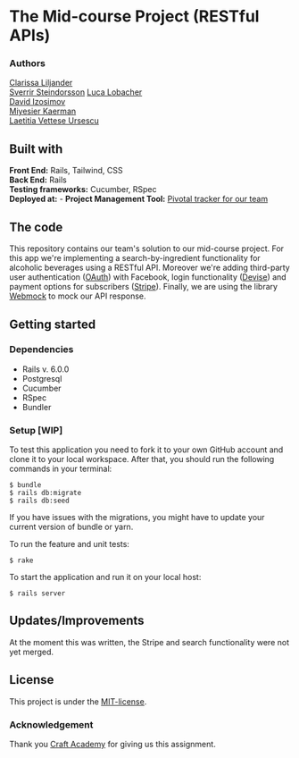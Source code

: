 # The Mid-course Project (RESTful APIs)
### Authors  
[Clarissa Liljander](https://github.com/clalil)   
[Sverrir Steindorsson](#) 
[Luca Lobacher](#)  
[David Izosimov](https://github.com/DavveDavve)  
[Miyesier Kaerman](#)  
[Laetitia Vettese Ursescu](#)
## Built with  
**Front End:** Rails, Tailwind, CSS  
**Back End:** Rails  
**Testing frameworks:** Cucumber, RSpec  
**Deployed at:** - 
**Project Management Tool:** [Pivotal tracker for our team](https://www.pivotaltracker.com/n/projects/2401272)

## The code   
This repository contains our team's solution to our mid-course project. For this app we're implementing a search-by-ingredient functionality for alcoholic beverages using a RESTful API. Moreover we're adding third-party user authentication ([OAuth](https://github.com/oauth-xx/oauth-ruby)) with Facebook, login functionality ([Devise](https://github.com/plataformatec/devise)) and payment options for subscribers ([Stripe](https://stripe.com/docs)). Finally, we are using the library [Webmock](https://github.com/bblimke/webmock) to mock our API response.

## Getting started
### Dependencies  
* Rails v. 6.0.0
* Postgresql
* Cucumber
* RSpec
* Bundler

### Setup [WIP]  
To test this application you need to fork it to your own GitHub account and clone it to your local workspace. After that, you should run the following commands in your terminal:   
 
```
$ bundle
$ rails db:migrate
$ rails db:seed
```  
If you have issues with the migrations, you might have to update your current version of bundle or yarn.  

To run the feature and unit tests:  
```
$ rake
```
To start the application and run it on your local host:
```
$ rails server
```

## Updates/Improvements  
At the moment this was written, the Stripe and search functionality were not yet merged. 

## License  
This project is under the [MIT-license](https://en.wikipedia.org/wiki/MIT_License).

### Acknowledgement  
Thank you [Craft Academy](https://craftacademy.se) for giving us this assignment.
